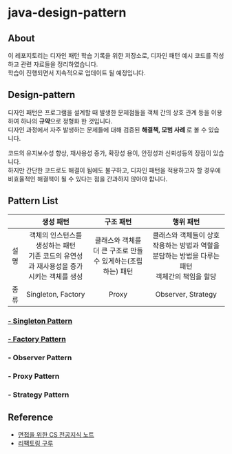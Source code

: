 # java-design-pattern

## About
이 레포지토리는 디자인 패턴 학습 기록을 위한 저장소로, 디자인 패턴 예시 코드를 작성하고 관련 자료들을 정리하였습니다. \
학습이 진행되면서 지속적으로 업데이트 될 예정입니다.


## Design-pattern
디자인 패턴은 프로그램을 설계할 때 발생한 문제점들을 객체 간의 상호 관계 등을 이용하여 하나의 <b>규약</b>으로 정형화 한 것입니다. \
디자인 과정에서 자주 발생하는 문제들에 대해 검증된 <b> 해결책, 모범 사례 </b> 로 볼 수 있습니다.

코드의 유지보수성 향상, 재사용성 증가, 확장성 용이, 안정성과 신뢰성등의 장점이 있습니다. \
하지만 간단한 코드로도 해결이 됨에도 불구하고, 디자인 패턴을 적용하고자 할 경우에 비효율적인 해결책이 될 수 있다는 점을 간과하지 않아야 합니다.


## Pattern List
||생성 패턴|구조 패턴|행위 패턴|
|:---:|:---:|:---:|:---:|
|설명| 객체의 인스턴스를 생성하는 패턴 <br/> 기존 코드의 유연성과 재사용성을 증가시키는 객체를 생성 | 클래스와 객체를 더 큰 구조로 만들 수 있게하는(조립하는) 패턴 | 클래스와 객체들이 상호작용하는 방법과 역할을 분담하는 방법을 다루는 패턴 <br /> 객체간의 책임을 할당|
|종류| Singleton, Factory | Proxy | Observer, Strategy |


### [- Singleton Pattern](singleton_pattern/Singleton.md)

### [- Factory Pattern](factory_pattern/Factory.md)

### - Observer Pattern

### - Proxy Pattern

### - Strategy Pattern


## Reference
- [면접을 위한 CS 전공지식 노트](https://m.yes24.com/Goods/Detail/108887922)
- [리팩토링 구루](https://refactoring.guru/ko/design-patterns)

<!-- <br/> -->
<!-- * 다양한 패턴들이 있지만, 작성 시점 기준으로 학습한 패턴들만 적어두었습니다. -->
